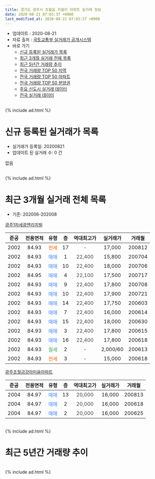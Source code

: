 ```yaml
---
title: 경기도 광주시 초월읍 지월리 아파트 실거래 정보
date: 2020-08-21 07:03:37 +0900
last_modified_at: 2020-08-21 07:03:37 +0900
---
```


* 업데이트 : 2020-08-21
* 자료 출처 : [국토교통부 실거래가 공개시스템](http://rt.molit.go.kr)
* 바로 가기
    * [신규 등록된 실거래가 목록](#신규-등록된-실거래가-목록)
    * [최근 3개월 실거래 전체 목록](#최근-3개월-실거래-전체-목록)
    * [최근 5년간 거래량 추이](#최근-5년간-거래량-추이)
    * [전국 거래량 TOP 50 지역](https://inasie.github.io/apt-trade-info/최근-3개월-전국에서-가장-거래가-많이-발생한-지역)
    * [전국 거래량 TOP 50 아파트](https://inasie.github.io/apt-trade-info/최근-3개월-전국에서-가장-거래가-많이-발생한-아파트)
    * [전국 거래량 TOP 50 분양권](https://inasie.github.io/apt-trade-info/최근-3개월-전국에서-가장-거래가-많이-발생한-분양권)
    * [주요 신도시 실거래 데이터](https://inasie.github.io/apt-trade-info/주요-신도시)
    * [전국 실거래 데이터](https://inasie.github.io/apt-trade-info/전국)
<br>
{% include ad.html %}
<br>

# 신규 등록된 실거래가 목록
* 실거래가 등록일: 20200821
* 업데이트 된 실거래 수: 0 건

없음

<br>
{% include ad.html %}
<br>

# 최근 3개월 실거래 전체 목록
* 기준: 202006-202008


[광주1차세광엔리치빌](https://search.naver.com/search.naver?query=%EA%B2%BD%EA%B8%B0%EB%8F%84+%EA%B4%91%EC%A3%BC%EC%8B%9C+%EC%B4%88%EC%9B%94%EC%9D%8D+%EC%A7%80%EC%9B%94%EB%A6%AC+%EA%B4%91%EC%A3%BC1%EC%B0%A8%EC%84%B8%EA%B4%91%EC%97%94%EB%A6%AC%EC%B9%98%EB%B9%8C)

|준공|전용면적|유형|층|역대최고가|실거래가|거래월|
|:---:|:---:|:---:|:---:|:---:|:---:|:---:|
|2002|84.93|<span style="color:#ff5a00">전세</span>|17|<span style="color:#444444">-</span>|17,000|200812|
|2002|84.93|<span style="color:#4285f3">매매</span>|1|<span style="color:#444444">22,400</span>|15,800|200704|
|2002|84.93|<span style="color:#4285f3">매매</span>|10|<span style="color:#444444">22,400</span>|18,000|200706|
|2002|84.95|<span style="color:#4285f3">매매</span>|4|<span style="color:#444444">22,100</span>|17,500|200717|
|2002|84.93|<span style="color:#4285f3">매매</span>|9|<span style="color:#444444">22,400</span>|17,800|200708|
|2002|84.93|<span style="color:#4285f3">매매</span>|10|<span style="color:#444444">22,400</span>|17,900|200721|
|2002|84.93|<span style="color:#4285f3">매매</span>|14|<span style="color:#444444">22,400</span>|17,750|200603|
|2002|84.93|<span style="color:#4285f3">매매</span>|7|<span style="color:#444444">22,400</span>|16,000|200614|
|2002|84.93|<span style="color:#4285f3">매매</span>|15|<span style="color:#444444">22,400</span>|18,000|200630|
|2002|84.93|<span style="color:#4285f3">매매</span>|3|<span style="color:#444444">22,400</span>|17,800|200615|
|2002|84.93|<span style="color:#4285f3">매매</span>|16|<span style="color:#444444">22,400</span>|17,800|200618|
|2002|84.93|<span style="color:#34a853">월세</span>|2|<span style="color:#444444">-</span>|2,000/60|200613|
|2002|84.93|<span style="color:#ff5a00">전세</span>|3|<span style="color:#444444">-</span>|15,000|200618|

[광주초월금강아미움아파트](https://search.naver.com/search.naver?query=%EA%B2%BD%EA%B8%B0%EB%8F%84+%EA%B4%91%EC%A3%BC%EC%8B%9C+%EC%B4%88%EC%9B%94%EC%9D%8D+%EC%A7%80%EC%9B%94%EB%A6%AC+%EA%B4%91%EC%A3%BC%EC%B4%88%EC%9B%94%EA%B8%88%EA%B0%95%EC%95%84%EB%AF%B8%EC%9B%80%EC%95%84%ED%8C%8C%ED%8A%B8)

|준공|전용면적|유형|층|역대최고가|실거래가|거래월|
|:---:|:---:|:---:|:---:|:---:|:---:|:---:|
|2004|84.97|<span style="color:#4285f3">매매</span>|13|<span style="color:#444444">20,000</span>|16,000|200813|
|2004|84.97|<span style="color:#4285f3">매매</span>|2|<span style="color:#444444">20,000</span>|16,000|200618|
|2004|84.97|<span style="color:#4285f3">매매</span>|2|<span style="color:#444444">20,000</span>|16,000|200625|


<br>
{% include ad.html %}
<br>

# 최근 5년간 거래량 추이


<div style="width:100%;">
    <canvas id="deal_progress" height="200"></canvas>
</div>

<script>
new Chart(document.getElementById("deal_progress"), {
    type: 'line',
    data: {
        labels: ['201508','201509','201510','201511','201512','201601','201602','201603','201604','201605','201606','201607','201608','201609','201610','201611','201612','201701','201702','201703','201704','201705','201706','201707','201708','201709','201710','201711','201712','201801','201802','201803','201804','201805','201806','201807','201808','201809','201810','201811','201812','201901','201902','201903','201904','201905','201906','201907','201908','201909','201910','201911','201912','202001','202002','202003','202004','202005','202006','202007','202008'],
        datasets: [{
            label: '매매',
            pointRadius: 1,
            data: [7, 5, 6, 6, 4, 3, 3, 5, 6, 10, 3, 9, 11, 6, 2, 1, 1, 3, 3, 5, 4, 5, 3, 1, 1, 3, 4, 5, 2, 1, 3, 3, 4, 5, 3, 2, 3, 1, 0, 0, 1, 1, 0, 3, 2, 4, 0, 4, 0, 2, 4, 2, 2, 2, 4, 4, 0, 5, 7, 5, 1],
            borderColor: "rgba(255, 201, 14, 1)",
            backgroundColor: "rgba(255, 201, 14, 0.5)",
            fill: false,
            lineTension: 0
        },{
            label: '전월세',
            pointRadius: 1,
            data: [2, 2, 1, 1, 1, 1, 0, 6, 3, 2, 2, 4, 3, 4, 1, 0, 1, 1, 2, 3, 2, 4, 4, 0, 2, 1, 0, 0, 0, 4, 3, 2, 3, 1, 4, 1, 2, 2, 1, 3, 3, 1, 1, 4, 2, 2, 0, 3, 2, 4, 3, 2, 1, 1, 1, 4, 6, 1, 2, 0, 1],
            borderColor: "rgba(0, 141, 185, 1)",
            backgroundColor: "rgba(0, 141, 185, 0.5)",
            fill: false,
            lineTension: 0
        }
        ]
    },
    options: {
        responsive: true,
        title: {
            display: false
        },
        tooltips: {
            mode: 'index',
            intersect: false
        },
        hover: {
            mode: 'nearest',
            intersect: true
        },
        scales: {
            xAxes: [{
                display: true,
                scaleLabel: {
                    display: true,
                    labelString: '년/월'
                }
            }],
            yAxes: [{
                display: true,
                ticks: {
                    suggestedMin: 0,
                },
                scaleLabel: {
                    display: true,
                    labelString: '실거래 수'
                }
            }]
        }
    }
});

</script>


<br>
{% include ad.html %}
<br>

